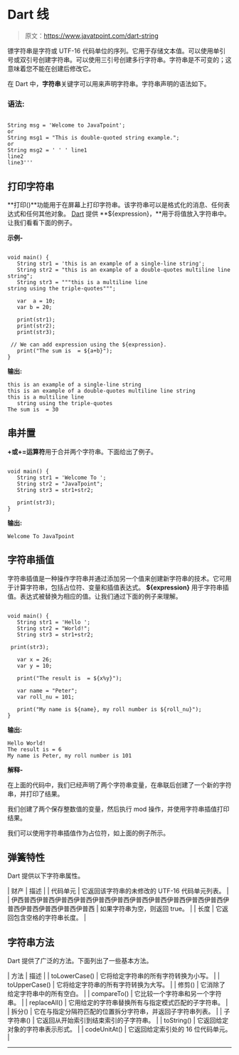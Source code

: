 # Dart 线

> 原文：<https://www.javatpoint.com/dart-string>

镖字符串是字符或 UTF-16 代码单位的序列。它用于存储文本值。可以使用单引号或双引号创建字符串。可以使用三引号创建多行字符串。字符串是不可变的；这意味着您不能在创建后修改它。

在 Dart 中，**字符串**关键字可以用来声明字符串。字符串声明的语法如下。

### 语法:

```

String msg = 'Welcome to JavaTpoint';
or
String msg1 = "This is double-quoted string example.";
or
String msg2 = ' ' ' line1
line2
line3'''

```

## 打印字符串

**打印()**功能用于在屏幕上打印字符串。该字符串可以是格式化的消息、任何表达式和任何其他对象。 [Dart](https://www.javatpoint.com/dart-programming) 提供 **${expression}，**用于将值放入字符串中。让我们看看下面的例子。

**示例-**

```

void main() { 
   String str1 = 'this is an example of a single-line string'; 
   String str2 = "this is an example of a double-quotes multiline line string"; 
   String str3 = """this is a multiline line 
string using the triple-quotes"""; 

   var  a = 10;
   var b = 20;

   print(str1);
   print(str2); 
   print(str3); 

 // We can add expression using the ${expression}.
   print("The sum is  = ${a+b}");
}

```

**输出:**

```
this is an example of a single-line string
this is an example of a double-quotes multiline line string
this is a multiline line
   string using the triple-quotes
The sum is  = 30

```

## 串并置

**+或+=运算符**用于合并两个字符串。下面给出了例子。

```

void main() { 
   String str1 = 'Welcome To '; 
   String str2 = "JavaTpoint"; 
   String str3 = str1+str2;

   print(str3); 
}

```

**输出:**

```
Welcome To JavaTpoint

```

## 字符串插值

字符串插值是一种操作字符串并通过添加另一个值来创建新字符串的技术。它可用于计算字符串，包括占位符、变量和插值表达式。 **${expression}** 用于字符串插值。表达式被替换为相应的值。让我们通过下面的例子来理解。

```

void main() { 
   String str1 = 'Hello '; 
   String str2 = "World!"; 
   String str3 = str1+str2;

 print(str3); 

   var x = 26;
   var y = 10;

   print("The result is  = ${x%y}");

   var name = "Peter";
   var roll_nu = 101;

   print("My name is ${name}, my roll number is ${roll_nu}");
}

```

**输出:**

```
Hello World!
The result is = 6
My name is Peter, my roll number is 101

```

**解释-**

在上面的代码中，我们已经声明了两个字符串变量，在串联后创建了一个新的字符串，并打印了结果。

我们创建了两个保存整数值的变量，然后执行 mod 操作，并使用字符串插值打印结果。

我们可以使用字符串插值作为占位符，如上面的例子所示。

## 弹簧特性

Dart 提供以下字符串属性。

| 财产 | 描述 |
| 代码单元 | 它返回该字符串的未修改的 UTF-16 代码单元列表。 |
| 伊西普西伊普西伊普西伊普西伊普西伊普西伊普西伊普西伊普西伊普西伊普西伊普西伊普西伊普西伊普西伊普西 | 如果字符串为空，则返回 true。 |
| 长度 | 它返回包含空格的字符串长度。 |

## 字符串方法

Dart 提供了广泛的方法。下面列出了一些基本方法。

| 方法 | 描述 |
| toLowerCase() | 它将给定字符串的所有字符转换为小写。 |
| toUpperCase() | 它将给定字符串的所有字符转换为大写。 |
| 修剪() | 它消除了给定字符串中的所有空白。 |
| compareTo() | 它比较一个字符串和另一个字符串。 |
| replaceAll() | 它用给定的字符串替换所有与指定模式匹配的子字符串。 |
| 拆分() | 它在与指定分隔符匹配的位置拆分字符串，并返回子字符串列表。 |
| 子字符串() | 它返回从开始索引到结束索引的子字符串。 |
| toString() | 它返回给定对象的字符串表示形式。 |
| codeUnitAt() | 它返回给定索引处的 16 位代码单元。 |

* * *